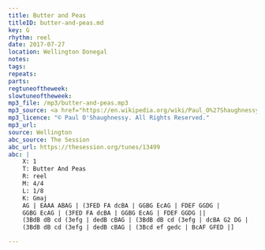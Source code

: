 ```yaml
---
title: Butter and Peas
titleID: butter-and-peas.md
key: G
rhythm: reel
date: 2017-07-27
location: Wellington Donegal
notes:
tags:
repeats: 
parts: 
regtuneoftheweek:
slowtuneoftheweek:
mp3_file: /mp3/butter-and-peas.mp3
mp3_source: <a href="https://en.wikipedia.org/wiki/Paul_O%27Shaughnessy_(musician)">Paul O'Shaughnessy @ Ceol na Coille 2017</a>
mp3_licence: "© Paul O'Shaughnessy. All Rights Reserved."
mp3_url:
source: Wellington
abc_source: The Session
abc_url: https://thesession.org/tunes/13499
abc: |
    X: 1
    T: Butter And Peas
    R: reel
    M: 4/4
    L: 1/8
    K: Gmaj
    AG | EAAA ABAG | (3FED FA dcBA | GGBG EcAG | FDEF GGDG |
    GGBG EcAG | (3FED FA dcBA | GGBG EcAG | FDEF GGDG ||
    (3BdB dB cd (3efg | dedB cBAG | (3BdB dB cd (3efg | dcBA G2 DG |
    (3BdB dB cd (3efg | dedB cBAG | (3Bcd ef gedc | BcAF GFED |]

---
```

